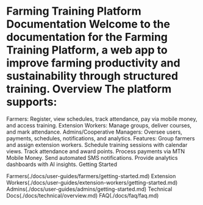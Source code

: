 # Farming Training Platform Documentation Welcome to the documentation for the Farming Training Platform, a web app to improve farming productivity and sustainability through structured training. Overview The platform supports:

Farmers: Register, view schedules, track attendance, pay via mobile money, and access training.
Extension Workers: Manage groups, deliver courses, and mark attendance.
Admins/Cooperative Managers: Oversee users, payments, schedules, notifications, and analytics.
Features:
Group farmers and assign extension workers.
Schedule training sessions with calendar views.
Track attendance and award points.
Process payments via MTN Mobile Money.
Send automated SMS notifications.
Provide analytics dashboards with AI insights.
Getting Started

Farmers(./docs/user-guides/farmers/getting-started.md)
Extension Workers(./docs/user-guides/extension-workers/getting-started.md)
Admins(./docs/user-guides/admins/getting-started.md)
Technical Docs(./docs/technical/overview.md)
FAQ(./docs/faq/faq.md)
